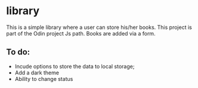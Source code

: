 # library
This is a simple library where a user can store his/her books. This project is part of the Odin project Js path.
Books are added via a form.

## To do: 
   * Incude options to store the data to local storage;
   * Add a dark theme
   * Ability to change status
   
  
